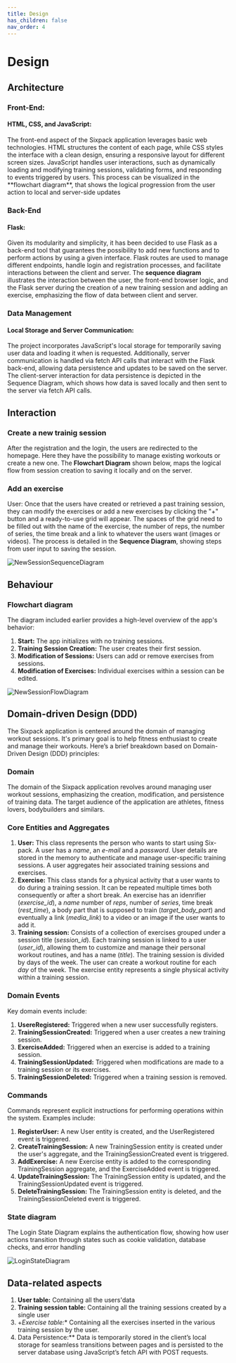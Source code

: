 ```yaml
---
title: Design
has_children: false
nav_order: 4
---
```


# Design 

## Architecture 
### Front-End:
#### HTML, CSS, and JavaScript:
<p> The front-end aspect of the Sixpack application leverages basic web technologies. HTML structures the content of each page, while CSS styles the interface with a clean design, ensuring a responsive layout for different screen sizes. JavaScript handles user interactions, such as dynamically loading and modifying training sessions, validating forms, and responding to events triggered by users. This process can be visualized in the **flowchart diagram**, that shows the logical progression from the user action to local and server-side updates </p>

### Back-End
#### Flask:
Given its modularity and simplicity, it has been decided to use Flask as a back-end tool that guarantees the possibility to add new  functions and to perform actions by using a given interface. Flask routes are used to manage different endpoints, handle login and registration processes, and facilitate interactions between the client and server. The **sequence diagram** illustrates the interaction between the user, the front-end browser logic, and the Flask server during the creation of a new training session and adding an exercise, emphasizing the flow of data between client and server. 

### Data Management
#### Local Storage and Server Communication:
The project incorporates JavaScript's local storage for temporarily saving user data and loading it when is requested. Additionally, server communication is handled via fetch API calls that interact with the Flask back-end, allowing data persistence and updates to be saved on the server. The client-server interaction for data persistence is depicted in the Sequence Diagram, which shows how data is saved locally and then sent to the server via fetch API calls.

## Interaction
### Create a new trainig session
After the registration and the login, the users are redirected to the homepage. 
Here they have the possibility to manage existing workouts or create a new one.
The **Flowchart Diagram** shown below, maps the logical flow from session creation to saving it locally and on the server.

### Add an exercise
User: Once that the users have created or retrieved a past training session, they can modify the exercises or add a new exercises by clicking the "+" button and a ready-to-use grid will appear.
The spaces of the grid need to be filled out with the name of the exercise, the number of reps, the number of series, the time break and a link to whatever the users want (images or videos).
The process is detailed in the **Sequence Diagram**, showing steps from user input to saving the session.

![NewSessionSequenceDiagram](NewSessionSequenceDiagram.png)

## Behaviour
### Flowchart diagram
The diagram included earlier provides a high-level overview of the app's behavior:
1. **Start:** The app initializes with no training sessions.
2. **Training Session Creation:** The user creates their first session.
3. **Modification of Sessions:** Users can add or remove exercises from sessions.
4. **Modification of Exercises:** Individual exercises within a session can be edited.

![NewSessionFlowDiagram](NewSessionFlowDiagram.png)

## Domain-driven Design (DDD)
The Sixpack application is centered around the domain of managing workout sessions. It's primary goal is to help fitness enthusiast to create and manage their workouts. Here’s a brief breakdown based on Domain-Driven Design (DDD) principles:

### Domain
The domain of the Sixpack application revolves around managing user workout sessions, emphasizing the creation, modification, and persistence of training data. The target audience of the application are athletes, fitness lovers, bodybuilders and similars.

### Core Entities and Aggregates
1. **User:** This class represents the person who wants to start using Six-pack. A user has a *name*, an *e-mail* and a *password*. User details are stored in the memory to authenticate and manage user-specific training sessions. A user aggregates heir associated training sessions and exercises.
2. **Exercise:** This class stands for a physical activity that a user wants to do during a training session. It can be repeated multiple times both consequently or after a short break.
An exercise has an idenrifier (*exercise_id*), a *name* number of *reps*, number of *series*, time break (*rest_time*), a body part that is supposed to train (*target_body_part*) and eventually a link (*media_link*) to a video or an image if the user wants to add it.
3. **Training session:** Consists of a collection of exercises grouped under a session title (*session_id*). Each training session is linked to a user (*user_id*), allowing them to customize and manage their personal workout routines, and has a name (*title*). The training session is divided by days of the week. The user can create a workout routine for each *day* of the week. The exercise entity represents a single physical activity within a training session.

### Domain Events
Key domain events include:
1. **UsereRegistered:** Triggered when a new user successfully registers.
2. **TrainingSessionCreated:** Triggered when a user creates a new training session.
3. **ExerciseAdded:** Triggered when an exercise is added to a training session.
4. **TrainingSessionUpdated:** Triggered when modifications are made to a training session or its exercises.
5. **TrainingSessionDeleted:** Triggered when a training session is removed.

### Commands
Commands represent explicit instructions for performing operations within the system. Examples include:
1. **RegisterUser:** A new User entity is created, and the UserRegistered event is triggered.
2. **CreateTrainingSession:** A new TrainingSession entity is created under the user's aggregate, and the TrainingSessionCreated event is triggered.
3. **AddExercise:**  A new Exercise entity is added to the corresponding TrainingSession aggregate, and the ExerciseAdded event is triggered.
4. **UpdateTrainingSession:** The TrainingSession entity is updated, and the TrainingSessionUpdated event is triggered.
5. **DeleteTrainingSession:** The TrainingSession entity is deleted, and the TrainingSessionDeleted event is triggered.

### State diagram
The Login State Diagram explains the authentication flow, showing how user actions transition through states such as cookie validation, database checks, and error handling

![LoginStateDiagram](LoginStateDiagram.png)

## Data-related aspects
1. **User table:** Containing all the users'data 
2. **Training session table:** Containing all the training sessions created by a single user
3. +*Exercise table:** Containing all the exercises inserted in the various training session by the user.
4. Data Persistence:** Data is temporarily stored in the client’s local storage for seamless transitions between pages and is persisted to the server database using JavaScript’s fetch API with POST requests.

